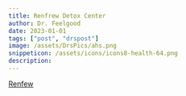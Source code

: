 ```yaml
---
title: Renfrew Detox Center
author: Dr. Feelgood
date: 2023-01-01
tags: ["post", "drspost"]
image: /assets/DrsPics/ahs.png
snippeticon: /assets/icons/icons8-health-64.png
description:
---
```


<a href="https://www.albertahealthservices.ca/services/renfrewrecoverycentre.aspx">Renfew</a>